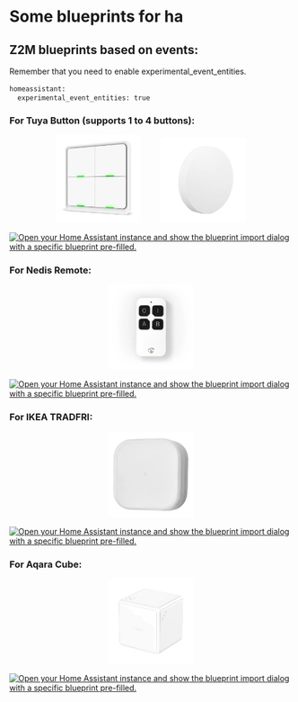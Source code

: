 # Some blueprints for ha

## Z2M blueprints based on events:

Remember that you need to enable experimental\_event\_entities.

```
homeassistant:
  experimental_event_entities: true
```

### For Tuya Button (supports 1 to 4 buttons):

<p align="center">
  <img alt="Tuya 4 Button" src="imgs/tuya-button4.jpg" width="30%">
&nbsp; &nbsp; &nbsp; &nbsp;
  <img alt="Tuya 1 Button" src="imgs/tuya-button1.jpg" width="30%">
</p>

[![Open your Home Assistant instance and show the blueprint import dialog with a specific blueprint pre-filled.](https://my.home-assistant.io/badges/blueprint_import.svg)](https://my.home-assistant.io/redirect/blueprint_import/?blueprint_url=https%3A%2F%2Fgithub.com%2Ffapgomes%2Fha-blueprints%2Fblob%2Fmain%2Fzigbee2mqtt-tuya_1_to_4_buttons.yaml)

### For Nedis Remote:

<p align="center">
  <img alt="Nedis Remote" src="imgs/nedis-remote.png" width="30%">
</p>

[![Open your Home Assistant instance and show the blueprint import dialog with a specific blueprint pre-filled.](https://my.home-assistant.io/badges/blueprint_import.svg)](https://my.home-assistant.io/redirect/blueprint_import/?blueprint_url=https%3A%2F%2Fgithub.com%2Ffapgomes%2Fha-blueprints%2Fblob%2Fmain%2Fzigbee2mqtt-nedis-remote.yaml)

### For IKEA TRADFRI:

<p align="center">
  <img alt="IKEA TRADFRI" src="imgs/ikea_tradfri.png" width="30%">
</p>

[![Open your Home Assistant instance and show the blueprint import dialog with a specific blueprint pre-filled.](https://my.home-assistant.io/badges/blueprint_import.svg)](https://my.home-assistant.io/redirect/blueprint_import/?blueprint_url=https%3A%2F%2Fgithub.com%2Ffapgomes%2Fha-blueprints%2Fblob%2Fmain%2Fzigbee2mqtt-ikea_tradfri.yaml)

### For Aqara Cube:

<p align="center">
  <img alt="Aqara Cube" src="imgs/aqara_cube.png" width="30%">
</p>

[![Open your Home Assistant instance and show the blueprint import dialog with a specific blueprint pre-filled.](https://my.home-assistant.io/badges/blueprint_import.svg)](https://my.home-assistant.io/redirect/blueprint_import/?blueprint_url=https%3A%2F%2Fgithub.com%2Ffapgomes%2Fha-blueprints%2Fblob%2Fmain%2Fzigbee2mqtt-aqara_cube.yaml)
